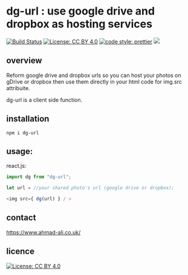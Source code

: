 # dg-url : use google drive and dropbox as hosting services
[![Build Status](https://travis-ci.org/aa947/dg-url.svg?branch=master)](https://travis-ci.org/aa947/dg-url)  [![License: CC BY 4.0](https://img.shields.io/badge/License-CC%20BY%204.0-lightgrey.svg)](https://creativecommons.org/licenses/by/4.0/) [![code style: prettier](https://img.shields.io/badge/code_style-prettier-ff69b4.svg?style=flat-square)](https://github.com/prettier/prettier) ![](https://david-dm.org/aa947/dg-url.svg) 



## overview
 
 Reform google drive and dropbox urls so you can host your photos on gDrive or dropbox then use them directly in your html code for img.src attribuite.

 dg-url is a client side function.



## installation 
 
 ``` npm i dg-url ```
 
## usage:

react.js:

```javascript
import dg from "dg-url";

let url = //your shared photo's url (google drive or dropbox);

<img src={ dg(url) } / >

```

## contact

 https://www.ahmad-ali.co.uk/
 
## licence 

 [![License: CC BY 4.0](https://licensebuttons.net/l/by/4.0/80x15.png)](https://creativecommons.org/licenses/by/4.0/)
